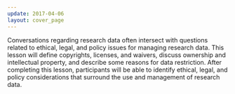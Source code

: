```yaml
---
update: 2017-04-06
layout: cover_page
---
```


Conversations regarding research data often intersect with questions related to ethical, legal, and policy issues for managing research data. This lesson will define copyrights, licenses, and waivers, discuss ownership and intellectual property, and describe some reasons for data restriction. After completing this lesson, participants will be able to identify ethical, legal, and policy considerations that surround the use and management of research data. 